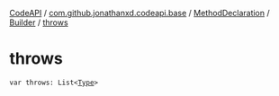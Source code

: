 [CodeAPI](../../../index.md) / [com.github.jonathanxd.codeapi.base](../../index.md) / [MethodDeclaration](../index.md) / [Builder](index.md) / [throws](.)

# throws

`var throws: List<`[`Type`](http://docs.oracle.com/javase/6/docs/api/java/lang/reflect/Type.html)`>`